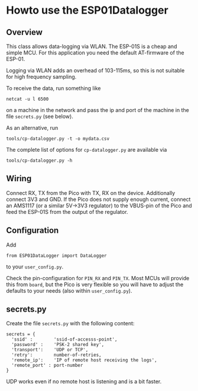 Howto use the ESP01Datalogger
=============================

Overview
--------

This class allows data-logging via WLAN. The ESP-01S is a cheap and
simple MCU. For this application you need the default AT-firmware of
the ESP-01.

Logging via WLAN adds an overhead of 103-115ms, so this is not suitable
for high frequency sampling.

To receive the data, run something like

    netcat -u l 6500

on a machine in the network and pass the ip and port of the machine in
the file `secrets.py` (see below).

As an alternative, run

    tools/cp-datalogger.py -t -o mydata.csv

The complete list of options for `cp-datalogger.py` are available via

    tools/cp-datalogger.py -h


Wiring
------

Connect RX, TX from the Pico with TX, RX on the device. Additionally connect
3V3 and GND. If the Pico does not supply enough current, connect an
AMS1117 (or a similar 5V->3V3 regulator) to the VBUS-pin of the Pico and feed
the ESP-01S from the output of the regulator.


Configuration
-------------

Add

    from ESP01DataLogger import DataLogger

to your `user_config.py`.

Check the pin-configuration for `PIN_RX` and `PIN_TX`. Most MCUs will
provide this from `board`, but the Pico is very flexible so you will have
to adjust the defaults to your needs (also within `user_config.py`).


secrets.py
----------

Create the file `secrets.py` with the following content:

    secrets = {
      'ssid' :        'ssid-of-accesss-point',
      'password' :    'PSK-2 shared key',
      'transport':    'UDP or TCP',
      'retry':        number-of-retries,
      'remote_ip':    'IP of remote host receiving the logs',
      'remote_port' : port-number
    }

UDP works even if no remote host is listening and is a bit faster.
